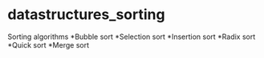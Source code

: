 # datastructures_sorting
Sorting algorithms
*Bubble sort
*Selection sort
*Insertion sort 
*Radix sort
*Quick sort
*Merge sort

